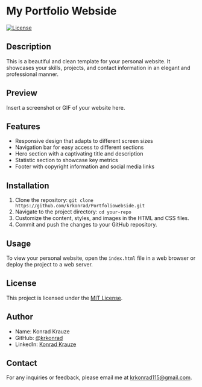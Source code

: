# My Portfolio Webside

[![License](https://img.shields.io/badge/License-MIT-blue.svg)](LICENSE)

## Description

This is a beautiful and clean template for your personal website. It showcases your skills, projects, and contact information in an elegant and professional manner.

## Preview

Insert a screenshot or GIF of your website here.

## Features

- Responsive design that adapts to different screen sizes
- Navigation bar for easy access to different sections
- Hero section with a captivating title and description
- Statistic section to showcase key metrics
- Footer with copyright information and social media links

## Installation

1. Clone the repository: `git clone https://github.com/krkonrad/Portfoliowebside.git`
2. Navigate to the project directory: `cd your-repo`
3. Customize the content, styles, and images in the HTML and CSS files.
4. Commit and push the changes to your GitHub repository.

## Usage

To view your personal website, open the `index.html` file in a web browser or deploy the project to a web server.

## License

This project is licensed under the [MIT License](LICENSE).

## Author

- Name: Konrad Krauze
- GitHub: [@krkonrad](https://github.com/krkonrad)
- LinkedIn: [Konrad Krauze](https://www.linkedin.com/in/konrad-krauze-80576b95/)

## Contact

For any inquiries or feedback, please email me at [krkonrad115@gmail.com](mailto:krkonrad115@gmail.com).
